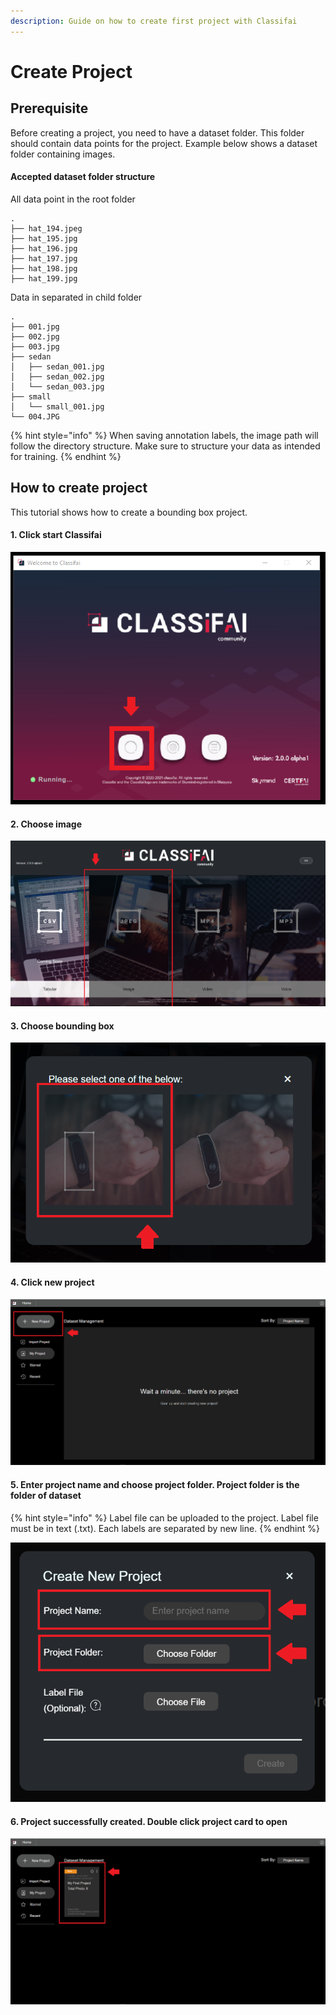 ```yaml
---
description: Guide on how to create first project with Classifai
---
```


# Create Project

## Prerequisite 

Before creating a project, you need to have a dataset folder. This folder should contain data points for the project. Example below shows a dataset folder containing images.

#### Accepted dataset folder structure

All data point in the root folder

```text
.
├── hat_194.jpeg
├── hat_195.jpg
├── hat_196.jpg
├── hat_197.jpg
├── hat_198.jpg
├── hat_199.jpg
```

 Data in separated in child folder

```text
.
├── 001.jpg
├── 002.jpg
├── 003.jpg
├── sedan
│   ├── sedan_001.jpg
│   ├── sedan_002.jpg
│   └── sedan_003.jpg
├── small
│   └── small_001.jpg
└── 004.JPG
```

{% hint style="info" %}
 When saving annotation labels, the image path will follow the directory structure. Make sure to structure your data as intended for training.
{% endhint %}

## How to create project

This tutorial shows how to create a bounding box project.

#### 1. Click start Classifai

![](../../.gitbook/assets/step1.png)

#### 2. Choose image

![](../../.gitbook/assets/step2%20%281%29.png)

#### 3. Choose bounding box

![](../../.gitbook/assets/step3%20%281%29.png)

#### 4. Click new project

![](../../.gitbook/assets/step4.png)

#### 5. Enter project name and choose project folder. Project folder is the folder of dataset

{% hint style="info" %}
Label file can be uploaded to the project. Label file must be in text \(.txt\). Each labels are separated by new line.
{% endhint %}

![](../../.gitbook/assets/step5.png)

#### 6. Project successfully created. Double click project card to open

![](../../.gitbook/assets/step6.png)

